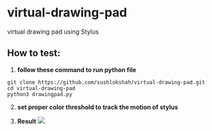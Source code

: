 # virtual-drawing-pad
virtual drawing pad using Stylus

## How to test:
1. **follow these command to run python file**
```shell
git clone https://github.com/sushlokshah/virtual-drawing-pad.git 
cd virtual-drawing-pad
python3 drawingpad.py
````
2. **set proper color threshold to track the motion of stylus**

3. **Result**
![](https://github.com/sushlokshah/virtual-drawing-pad/blob/master/Peek%202021-07-19%2019-18.gif)
